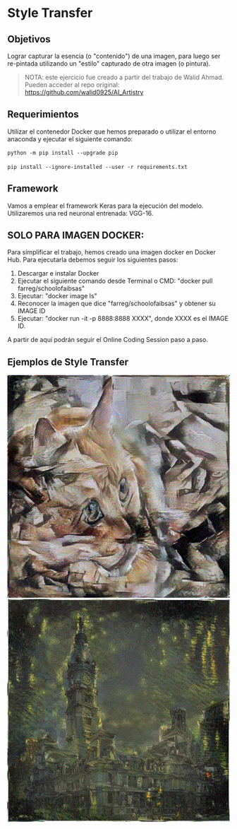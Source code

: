 # Style Transfer

## Objetivos

Lograr capturar la esencia (o "contenido") de una imagen, para luego ser re-pintada utilizando un "estilo" capturado de otra imagen (o pintura).

> NOTA: este ejercicio fue creado a partir del trabajo de Walid Ahmad. Pueden acceder al repo original:
> https://github.com/walid0925/AI_Artistry

## Requerimientos

Utilizar el contenedor Docker que hemos preparado o utilizar el entorno anaconda y ejecutar el siguiente comando:

```
python -m pip install --upgrade pip

pip install --ignore-installed --user -r requirements.txt
```

## Framework

Vamos a emplear el framework Keras para la ejecución del modelo.
Utilizaremos una red neuronal entrenada: VGG-16.

## SOLO PARA IMAGEN DOCKER:

Para simplificar el trabajo, hemos creado una imagen docker en Docker Hub. Para ejecutarla debemos seguir los siguientes pasos:

1. Descargar e instalar Docker
2. Ejecutar el siguiente comando desde Terminal o CMD: "docker pull farreg/schoolofaibsas"
3. Ejecutar: "docker image ls"
4. Reconocer la imagen que dice "farreg/schoolofaibsas" y obtener su IMAGE ID
5. Ejecutar: "docker run -it -p 8888:8888 XXXX", donde XXXX es el IMAGE ID.

A partir de aquí podrán seguir el Online Coding Session paso a paso.

## Ejemplos de Style Transfer

![Alt text](./examples/cubist_cat.png?raw=true "Cubist Cat")
![Alt text](./examples/starry_hall.jpg?raw=true "Starry Hall")
